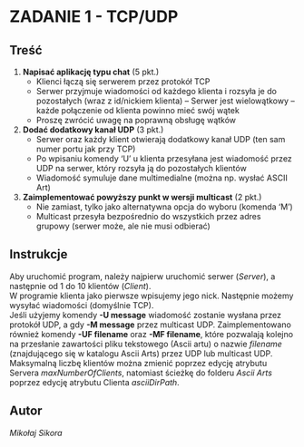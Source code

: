 # ZADANIE 1 - TCP/UDP
## Treść

 1. **Napisać aplikację typu chat** (5 pkt.) 
    * Klienci łączą się serwerem przez protokół TCP 
    * Serwer przyjmuje wiadomości od każdego klienta i rozsyła je do pozostałych (wraz z id/nickiem klienta) – Serwer jest wielowątkowy – każde połączenie od klienta powinno mieć swój wątek 
    * Proszę zwrócić uwagę na poprawną obsługę wątków
 2. **Dodać dodatkowy kanał UDP** (3 pkt.) 
    * Serwer oraz każdy klient otwierają dodatkowy kanał UDP (ten sam numer portu jak przy TCP) 
    * Po wpisaniu komendy ‘U’ u klienta przesyłana jest wiadomość przez UDP na serwer, który rozsyła ją do pozostałych klientów 
    * Wiadomość symuluje dane multimedialne (można np. wysłać ASCII Art) 
 3. **Zaimplementować powyższy punkt w wersji multicast** (2 pkt.) 
    * Nie zamiast, tylko jako alternatywna opcja do wyboru (komenda ‘M’) 
    * Multicast przesyła bezpośrednio do wszystkich przez adres grupowy (serwer może, ale nie musi odbierać)
## Instrukcje
Aby uruchomić program, należy najpierw uruchomić serwer (*Server*), a następnie od 1 do 10 klientów (*Client*). 
<br>
W programie klienta jako pierwsze wpisujemy jego nick. Następnie możemy wysyłać wiadomości (domyślnie TCP).
<br>
Jeśli użyjemy komendy **-U message** wiadomość zostanie wysłana przez protokół UDP, a gdy **-M message** przez multicast UDP. 
Zaimplementowano również komendy **-UF filename** oraz **-MF filename**, które pozwalają kolejno na przesłanie
zawartości pliku tekstowego (Ascii artu) o nazwie *filename* (znajdującego się w katalogu Ascii Arts) przez UDP lub multicast UDP.
<br>
Maksymalną liczbę klientów można zmienić poprzez edycję atrybutu Servera *maxNumberOfClients*, natomiast ścieżkę do folderu *Ascii Arts* poprzez edycję atrybutu Clienta *asciiDirPath*.

## Autor
*Mikołaj Sikora*
